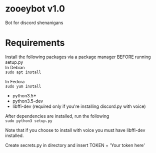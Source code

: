# zooeybot v1.0
Bot for discord shenanigans 

# Requirements
Install the following packages via a package manager BEFORE running setup.py  
In Debian  
```sudo apt install```

In Fedora  
```sudo yum install```

- python3.5+
- python3.5-dev
- libffi-dev (required only if you're installing discord.py with voice)

After dependencies are installed, run the following   
```sudo python3 setup.py```

Note that if you choose to install with voice you must have libffi-dev installed.

Create secrets.py in directory and insert TOKEN = 'Your token here'
